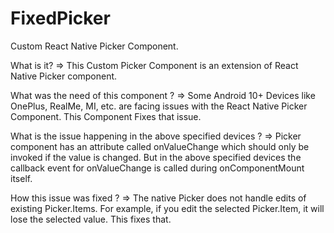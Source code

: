 # FixedPicker
Custom React Native Picker Component.

What is it?
=> This Custom Picker Component is an extension of React Native Picker component.

What was the need of this component ?
=> Some Android 10+ Devices like OnePlus, RealMe, MI, etc. are facing issues with the React Native Picker Component. This Component Fixes that issue.

What is the issue happening in the above specified devices ?
=> Picker component has an attribute called onValueChange which should only be invoked if the value is changed. But in the above specified devices the callback event for onValueChange is called during onComponentMount itself.

How this issue was fixed ?
=> The native Picker does not handle edits of existing Picker.Items. For example, if you edit the selected Picker.Item, it will lose the selected value. This fixes that.
